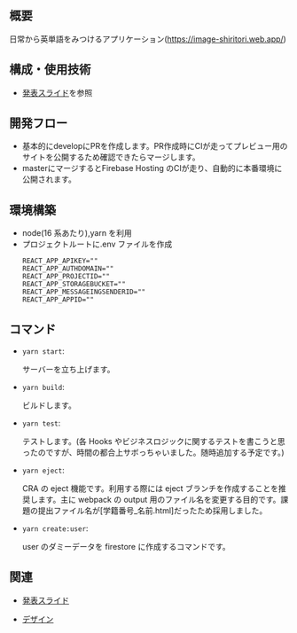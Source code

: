 ## 概要

日常から英単語をみつけるアプリケーション(https://image-shiritori.web.app/)

## 構成・使用技術

- [発表スライド](https://docs.google.com/presentation/d/1YBCnewIttyem9TFAOguQTSyC1vojlkJC0VRQBZgGRn8/edit?usp=sharing)を参照

## 開発フロー
- 基本的にdevelopにPRを作成します。PR作成時にCIが走ってプレビュー用のサイトを公開するため確認できたらマージします。
- masterにマージするとFirebase Hosting のCIが走り、自動的に本番環境に公開されます。

## 環境構築

- node(16 系あたり),yarn を利用
- プロジェクトルートに.env ファイルを作成
  ```
  REACT_APP_APIKEY=""
  REACT_APP_AUTHDOMAIN=""
  REACT_APP_PROJECTID=""
  REACT_APP_STORAGEBUCKET=""
  REACT_APP_MESSAGEINGSENDERID=""
  REACT_APP_APPID=""
  ```

## コマンド

- `yarn start`:

  サーバーを立ち上げます。

- `yarn build`:

  ビルドします。

- `yarn test`:

  テストします。(各 Hooks やビジネスロジックに関するテストを書こうと思ったのですが、時間の都合上サボっちゃいました。随時追加する予定です。)

- `yarn eject`:

  CRA の eject 機能です。利用する際には eject ブランチを作成することを推奨します。主に webpack の output 用のファイル名を変更する目的です。課題の提出ファイル名が[学籍番号_名前.html]だったため採用しました。

- `yarn create:user`:

  user のダミーデータを firestore に作成するコマンドです。

## 関連

- [発表スライド](https://docs.google.com/presentation/d/1YBCnewIttyem9TFAOguQTSyC1vojlkJC0VRQBZgGRn8/edit?usp=sharing)

- [デザイン](https://www.figma.com/file/ZyHloAxuB3BgCmiuUafa8T/IMAGE-SHIRITORI?node-id=0%3A1)
